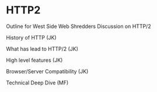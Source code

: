 # HTTP2
Outline for West Side Web Shredders Discussion on HTTP/2

History of HTTP (JK)

What has lead to HTTP/2 (JK)

High level features (JK)

Browser/Server Compatibility (JK)

Technical Deep Dive (MF)
